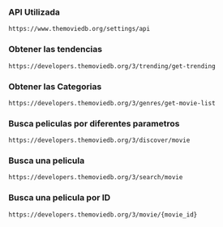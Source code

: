 ### API Utilizada
`https://www.themoviedb.org/settings/api`

### Obtener las tendencias
`https://developers.themoviedb.org/3/trending/get-trending`
### Obtener las Categorias
`https://developers.themoviedb.org/3/genres/get-movie-list`
### Busca peliculas por diferentes parametros
`https://developers.themoviedb.org/3/discover/movie`
### Busca una pelicula
`https://developers.themoviedb.org/3/search/movie`
### Busca una pelicula por ID
`https://developers.themoviedb.org/3/movie/{movie_id}`